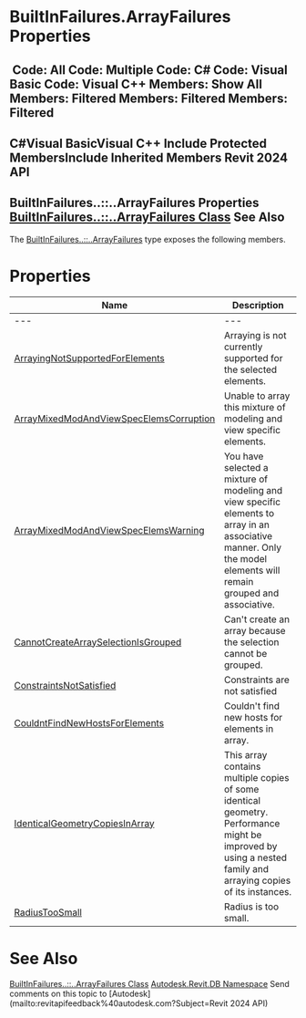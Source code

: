 # BuiltInFailures.ArrayFailures Properties

﻿
 Code: All Code: Multiple Code: C# Code: Visual Basic Code: Visual C++  Members: Show All Members: Filtered Members: Filtered Members: Filtered   
---  
C#Visual BasicVisual C++
Include Protected MembersInclude Inherited Members
Revit 2024 API  
---  
BuiltInFailures..::..ArrayFailures Properties  
[BuiltInFailures..::..ArrayFailures Class](a8efa8dc-7028-5cd0-a41b-44fbe06ad0d6.md "BuiltInFailures.ArrayFailures Class") See Also  
---  
The [BuiltInFailures..::..ArrayFailures](a8efa8dc-7028-5cd0-a41b-44fbe06ad0d6.md "BuiltInFailures.ArrayFailures Class") type exposes the following members.
# Properties
| Name | Description |
| --- | --- |
| --- | --- | --- |
| [ArrayingNotSupportedForElements](55686746-f5ca-2547-0e1d-c96212d46127.md "ArrayingNotSupportedForElements Property") | Arraying is not currently supported for the selected elements. |
| [ArrayMixedModAndViewSpecElemsCorruption](689a35bb-309a-b35d-00c7-6d79f94b3b97.md "ArrayMixedModAndViewSpecElemsCorruption Property") | Unable to array this mixture of modeling and view specific elements. |
| [ArrayMixedModAndViewSpecElemsWarning](e68800b8-d1e7-c5a4-c281-670c09e743c3.md "ArrayMixedModAndViewSpecElemsWarning Property") | You have selected a mixture of modeling and view specific elements to array in an associative manner. Only the model elements will remain grouped and associative. |
| [CannotCreateArraySelectionIsGrouped](f1b76e6e-ed3f-5401-d0a7-1d80fa092266.md "CannotCreateArraySelectionIsGrouped Property") | Can't create an array because the selection cannot be grouped. |
| [ConstraintsNotSatisfied](dd38d5fb-fda5-2058-883d-57c920b4f69c.md "ConstraintsNotSatisfied Property") | Constraints are not satisfied |
| [CouldntFindNewHostsForElements](f09a7625-31aa-1858-96f8-a15582bca0f4.md "CouldntFindNewHostsForElements Property") | Couldn't find new hosts for elements in array. |
| [IdenticalGeometryCopiesInArray](5fef1e46-680d-f8e4-c29a-d28352fe9e10.md "IdenticalGeometryCopiesInArray Property") | This array contains multiple copies of some identical geometry. Performance might be improved by using a nested family and arraying copies of its instances. |
| [RadiusTooSmall](3839549c-1e06-5a89-b2b8-4c0e4d919d5f.md "RadiusTooSmall Property") | Radius is too small. |

# See Also
[BuiltInFailures..::..ArrayFailures Class](a8efa8dc-7028-5cd0-a41b-44fbe06ad0d6.md "BuiltInFailures.ArrayFailures Class")
[Autodesk.Revit.DB Namespace](87546ba7-461b-c646-cbb1-2cb8f5bff8b2.md "Autodesk.Revit.DB Namespace")
Send comments on this topic to [Autodesk](mailto:revitapifeedback%40autodesk.com?Subject=Revit 2024 API)